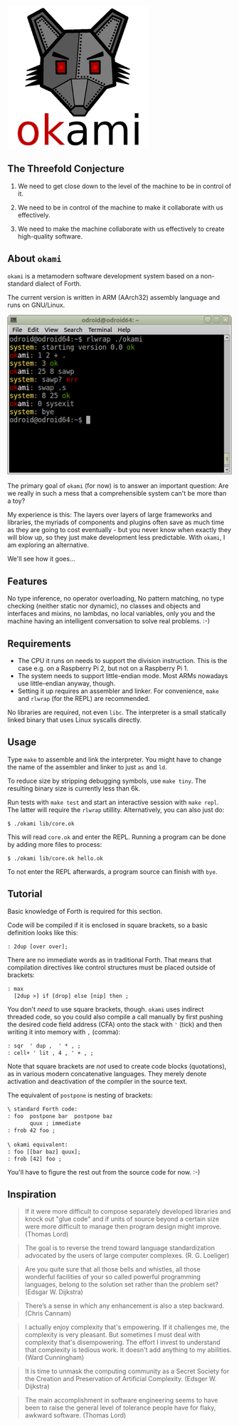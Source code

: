 ![okami](okami.png)

## The Threefold Conjecture

1. We need to get close down to the level of the machine to be in control of it.

2. We need to be in control of the machine to make it collaborate with us effectively.

3. We need to make the machine collaborate with us effectively to create high-quality software.

## About `okami`

`okami` is a metamodern software development system based on a non-standard dialect of Forth.

The current version is written in ARM (AArch32) assembly language and runs on GNU/Linux.

![screenshot](screenshot.png)

The primary goal of `okami` (for now) is to answer an important question:
Are we really in such a mess that a comprehensible system can't be more than a toy?

My experience is this:
The layers over layers of large frameworks and libraries, the myriads of components and plugins often save as much time as they are going to cost eventually - but you never know when exactly they will blow up, so they just make development less predictable.
With `okami`, I am exploring an alternative.

We'll see how it goes...

## Features

No type inference,
no operator overloading,
No pattern matching,
no type checking (neither static nor dynamic),
no classes and objects and interfaces and mixins,
no lambdas,
no local variables,
only you and the machine having an intelligent conversation to solve real problems.
:-)

## Requirements

- The CPU it runs on needs to support the division instruction.
  This is the case e.g. on a Raspberry Pi 2, but not on a Raspberry Pi 1.
- The system needs to support little-endian mode.
  Most ARMs nowadays use little-endian anyway, though.
- Setting it up requires an assembler and linker.
  For convenience, `make` and `rlwrap` (for the REPL) are recommended.

No libraries are required, not even `libc`.
The interpreter is a small statically linked binary that uses Linux syscalls directly.

## Usage

Type `make` to assemble and link the interpreter.
You might have to change the name of the assembler and linker to just `as` and `ld`.

To reduce size by stripping debugging symbols, use `make tiny`.
The resulting binary size is currently less than 6k.

Run tests with `make test` and start an interactive session with `make repl`.
The latter will require the `rlwrap` utillity.
Alternatively, you can also just do:

    $ ./okami lib/core.ok

This will read `core.ok` and enter the REPL.
Running a program can be done by adding more files to process:

    $ ./okami lib/core.ok hello.ok

To not enter the REPL afterwards, a program source can finish with `bye`.

## Tutorial

Basic knowledge of Forth is required for this section.

Code will be compiled if it is enclosed in square brackets, so a basic definition looks like this:

    : 2dup [over over];

There are no immediate words as in traditional Forth.
That means that compilation directives like control structures must be placed outside of brackets:

    : max
      [2dup >] if [drop] else [nip] then ;

You don't *need* to use square brackets, though.
`okami` uses indirect threaded code, so you could also compile a call manually by first pushing the desired code field address (CFA) onto the stack with `'` (tick) and then writing it into memory with `,` (comma):

    : sqr  ' dup ,  ' * , ;
    : cell+ ' lit , 4 , ' + , ;

Note that square brackets are *not* used to create code blocks (quotations), as in various modern concatenative languages.
They merely denote activation and deactivation of the compiler in the source text.

The equivalent of `postpone` is nesting of brackets:

    \ standard Forth code:
    : foo  postpone bar  postpone baz
           quux ; immediate
    : frob 42 foo ;
    
    \ okami equivalent:
    : foo [[bar baz] quux];
    : frob [42] foo ;

You'll have to figure the rest out from the source code for now. :-)

## Inspiration

> If it were more difficult to compose separately developed libraries
> and knock out "glue code" and if units of source beyond a certain size
> were more difficult to manage then program design might improve.
(Thomas Lord)

> The goal is to reverse the trend toward language standardization
> advocated by the users of large computer complexes.
(R. G. Loeliger)

> Are you quite sure that all those bells and whistles,
> all those wonderful facilities of your so called powerful programming languages,
> belong to the solution set rather than the problem set?
(Edsgar W. Dijkstra)

> There’s a sense in which any enhancement is also a step backward.
(Chris Cannam)

> I actually enjoy complexity that's empowering. If it challenges me,
> the complexity is very pleasant. But sometimes I must deal with
> complexity that's disempowering. The effort I invest to understand
> that complexity is tedious work. It doesn't add anything to my
> abilities.
(Ward Cunningham)

> It is time to unmask the computing community as a Secret Society
> for the Creation and Preservation of Artificial Complexity.
(Edsger W. Dijkstra)

> The main accomplishment in software engineering seems to have been
> to raise the general level of tolerance people have
> for flaky, awkward software.
(Thomas Lord)
